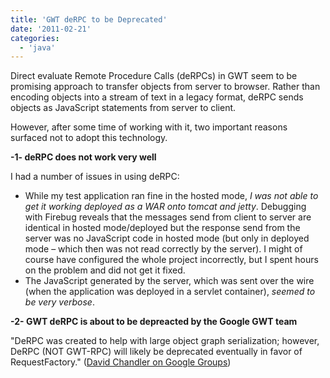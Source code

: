 ```yaml
---
title: 'GWT deRPC to be Deprecated'
date: '2011-02-21'
categories:
  - 'java'
---
```


Direct evaluate Remote Procedure Calls (deRPCs) in GWT seem to be promising approach to transfer objects from server to browser. Rather than encoding objects into a stream of text in a legacy format, deRPC sends objects as JavaScript statements from server to client.

However, after some time of working with it, two important reasons surfaced not to adopt this technology.

**\-1- deRPC does not work very well**

I had a number of issues in using deRPC:

- While my test application ran fine in the hosted mode, _I was not able to get it working deployed as a WAR onto tomcat and jetty_. Debugging with Firebug reveals that the messages send from client to server are identical in hosted mode/deployed but the response send from the server was no JavaScript code in hosted mode (but only in deployed mode – which then was not read correctly by the server). I might of course have configured the whole project incorrectly, but I spent hours on the problem and did not get it fixed.
- The JavaScript generated by the server, which was sent over the wire (when the application was deployed in a servlet container), _seemed to be very verbose_.

**\-2- GWT deRPC is about to be depreacted by the Google GWT team**

"DeRPC was created to help with large object graph serialization; however, DeRPC (NOT GWT-RPC) will likely be deprecated eventually in favor of RequestFactory." ([David Chandler on Google Groups](http://groups.google.com/group/google-web-toolkit/msg/92ac7dc7fb36d244))
